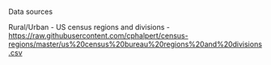 Data sources

Rural/Urban - US census 
regions and divisions -https://raw.githubusercontent.com/cphalpert/census-regions/master/us%20census%20bureau%20regions%20and%20divisions.csv
